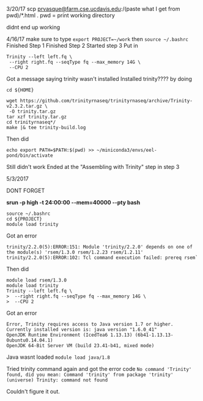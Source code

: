 3/20/17
scp prvasque@farm.cse.ucdavis.edu:/(paste what I get from pwd)/*.html .
pwd = print working directory

didnt end up working

4/16/17
make sure to type
`export PROJECT=~/work`
then
`source ~/.bashrc`
Finished Step 1
Finished Step 2
Started step 3
Put in 
```
Trinity --left left.fq \
 --right right.fq --seqType fq --max_memory 14G \
 --CPU 2
 ```
Got a message saying trinity wasn't installed
Installed trinity???? by doing
```
cd ${HOME}

wget https://github.com/trinityrnaseq/trinityrnaseq/archive/Trinity-v2.3.2.tar.gz \
 -O trinity.tar.gz
tar xzf trinity.tar.gz
cd trinityrnaseq*/
make |& tee trinity-build.log
```
Then did
```
echo export PATH=$PATH:$(pwd) >> ~/miniconda3/envs/eel-pond/bin/activate
```
Still didn't work
Ended at the "Assembling with Trinity" step in step 3

5/3/2017

DONT FORGET

**srun -p high -t 24:00:00 --mem=40000 --pty bash**

```
source ~/.bashrc
cd ${PROJECT}
module load trinity
```
Got an error
```
trinity/2.2.0(5):ERROR:151: Module 'trinity/2.2.0' depends on one of the module(s) 'rsem/1.3.0 rsem/1.2.23 rsem/1.2.11'
trinity/2.2.0(5):ERROR:102: Tcl command execution failed: prereq rsem`
```
Then did
```
module load rsem/1.3.0
module load trinity
Trinity --left left.fq \
>  --right right.fq --seqType fq --max_memory 14G \
>  --CPU 2
```
Got an error
```
Error, Trinity requires access to Java version 1.7 or higher.  Currently installed version is: java version "1.6.0_41"
OpenJDK Runtime Environment (IcedTea6 1.13.13) (6b41-1.13.13-0ubuntu0.14.04.1)
OpenJDK 64-Bit Server VM (build 23.41-b41, mixed mode)
```
Java wasnt loaded
`module load java/1.8`

Tried trinity command again and got the error code
`No command 'Trinity' found, did you mean:
 Command 'trinity' from package 'trinity' (universe)
Trinity: command not found`

Couldn't figure it out.
